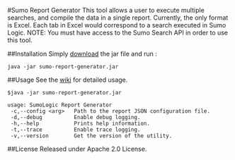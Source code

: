 #Sumo Report Generator
This tool allows a user to execute multiple searches, and compile the data in a single report.  Currently, the only format is Excel.  Each tab in Excel would correspond to a search executed in Sumo Logic. NOTE: You must have access to the Sumo Search API in order to use this tool.

##Installation
Simply [download](https://github.com/SumoLogic/sumo-report-generator/releases) the jar file and run :
```
java -jar sumo-report-generator.jar
```

##Usage
See the [wiki](https://github.com/SumoLogic/sumo-report-generator/wiki) for detailed usage.
```
$java -jar sumo-report-generator.jar

usage: SumoLogic Report Generator
 -c,--config <arg>   Path to the report JSON configuration file.
 -d,--debug          Enable debug logging.
 -h,--help           Prints help information.
 -t,--trace          Enable trace logging.
 -v,--version        Get the version of the utility.
```


##License
Released under Apache 2.0 License.